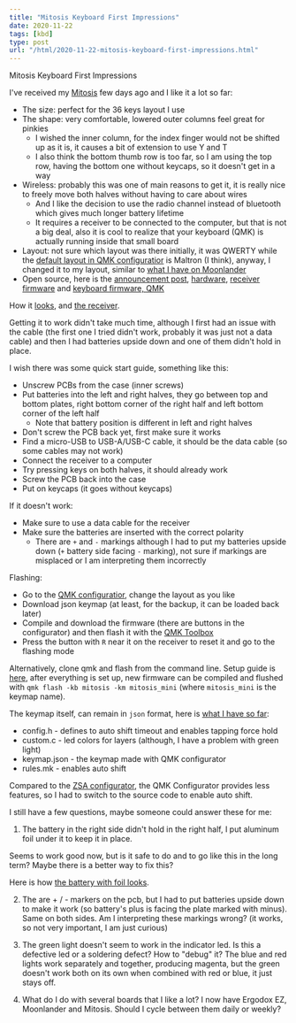 ```yaml
---
title: "Mitosis Keyboard First Impressions"
date: 2020-11-22
tags: [kbd]
type: post
url: "/html/2020-11-22-mitosis-keyboard-first-impressions.html"
---
```


Mitosis Keyboard First Impressions

I've received my [Mitosis](https://flashquark.com/product/gb-mitosis-wireless-split-ergonomic-keyboard-w-acrylic-case/) few days ago and I like it a lot so far:
- The size: perfect for the 36 keys layout I use
- The shape: very comfortable, lowered outer columns feel great for pinkies
  - I wished the inner column, for the index finger would not be shifted up as it is, it causes a bit of extension to use Y and T
  - I also think the bottom thumb row is too far, so I am using the top row, having the bottom one without keycaps, so it doesn't get in a way
- Wireless: probably this was one of main reasons to get it, it is really nice to freely move both halves without having to care about wires
  - And I like the decision to use the radio channel instead of bluetooth which gives much longer battery lifetime
  - It requires a receiver to be connected to the computer, but that is not a big deal, also it is cool to realize that your keyboard (QMK) is actually running inside that small board
- Layout: not sure which layout was there initially, it was QWERTY while the [default layout in QMK configuratior](https://config.qmk.fm/#/mitosis/LAYOUT) is Maltron (I think), anyway, I changed it to my layout, similar to [what I have on Moonlander](https://configure.ergodox-ez.com/moonlander/layouts/MJvlL/latest/0)
- Open source, here is the [announcement post](https://www.reddit.com/r/MechanicalKeyboards/comments/66588f/wireless_split_qmk_mitosis/), [hardware](https://github.com/reversebias/mitosis-hardware), [receiver firmware](https://github.com/reversebias/mitosis) and [keyboard firmware, QMK](https://github.com/qmk/qmk_firmware/tree/master/keyboards/mitosis)

How it [looks](/mitosis/Mitosis.jpg), and [the receiver](/mitosis/Mitosis.Receiver.jpg).

Getting it to work didn't take much time, although I first had an issue with the cable (the first one I tried didn't work, probably it was just not a data cable) and then I had batteries upside down and one of them didn't hold in place.

I wish there was some quick start guide, something like this:
- Unscrew PCBs from the case (inner screws)
- Put batteries into the left and right halves, they go between top and bottom plates, right bottom corner of the right half and left bottom corner of the left half
  - Note that battery position is different in left and right halves
- Don't screw the PCB back yet, first make sure it works
- Find a micro-USB to USB-A/USB-C cable, it should be the data cable (so some cables may not work)
- Connect the receiver to a computer
- Try pressing keys on both halves, it should already work
- Screw the PCB back into the case
- Put on keycaps (it goes without keycaps)

If it doesn't work:
- Make sure to use a data cable for the receiver
- Make sure the batteries are inserted with the correct polarity
  - There are `+` and `-` markings although I had to put my batteries upside down (`+` battery side facing `-` marking), not sure if markings are misplaced or I am interpreting them incorrectly

Flashing:
- Go to the [QMK configuratior](https://config.qmk.fm/#/mitosis/LAYOUT), change the layout as you like
- Download json keymap (at least, for the backup, it can be loaded back later)
- Compile and download the firmware (there are buttons in the configurator) and then flash it with the [QMK Toolbox](https://github.com/qmk/qmk_toolbox/releases)
- Press the button with `R` near it on the receiver to reset it and go to the flashing mode

Alternatively, clone qmk and flash from the command line.
Setup guide is [here](https://docs.qmk.fm/#/newbs_getting_started), after everything is set up, new firmware can be compiled and flushed with `qmk flash -kb mitosis -km mitosis_mini` (where `mitosis_mini` is the keymap name).

The keymap itself, can remain in `json` format, here is [what I have so far](https://github.com/serebrov/qmk_firmware/tree/custom/keyboards/mitosis/keymaps/mitosis_mini):
- config.h - defines to auto shift timeout and enables tapping force hold
- custom.c - led colors for layers (although, I have a problem with green light)
- keymap.json - the keymap made with QMK configurator
- rules.mk - enables auto shift

Compared to the [ZSA configurator](https://configure.ergodox-ez.com/), the QMK Configurator provides less features, so I had to switch to the source code to enable auto shift.

I still have a few questions, maybe someone could answer these for me:

1. The battery in the right side didn't hold in the right half, I put aluminum foil under it to keep it in place.

Seems to work good now, but is it safe to do and to go like this in the long term?
Maybe there is a better way to fix this?

Here is how [the battery with foil looks](/mitosis/Mitosis.Battery.jpg).

2. The are + / - markers on the pcb, but I had to put batteries upside down to make it work (so battery's plus is facing the plate marked with minus). Same on both sides. Am I interpreting these markings wrong? (it works, so not very important, I am just curious)

3. The green light doesn't seem to work in the indicator led. Is this a defective led or a soldering defect? How to "debug" it?
The blue and red lights work separately and together, producing magenta, but the green doesn't work both on its own when combined with red or blue, it just stays off.

4. What do I do with several boards that I like a lot? I now have Ergodox EZ, Moonlander and Mitosis. Should I cycle between them daily or weekly?
